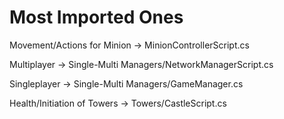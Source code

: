 # Most Imported Ones

Movement/Actions for Minion -> MinionControllerScript.cs

Multiplayer -> Single-Multi Managers/NetworkManagerScript.cs

Singleplayer -> Single-Multi Managers/GameManager.cs

Health/Initiation of Towers -> Towers/CastleScript.cs
